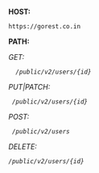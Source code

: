 
<strong>HOST:</strong>

    https://gorest.co.in

<strong>PATH:</strong> 

<i>GET:

      /public/v2/users/{id}

PUT|PATCH: 
 
     /public/v2/users/{id}
 
POST: 
    
     /public/v2/users
 
DELETE:
 
    /public/v2/users/{id}

</i>
 
